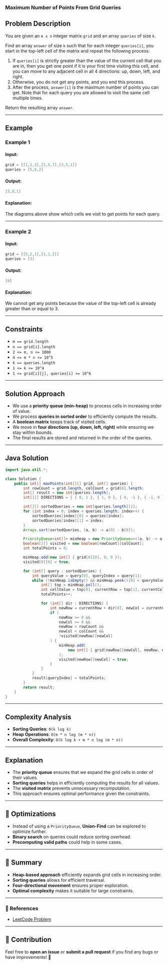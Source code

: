 ### Maximum Number of Points From Grid Queries

## Problem Description
You are given an `m x n` integer matrix `grid` and an array `queries` of size `k`.

Find an array `answer` of size `k` such that for each integer `queries[i]`, you start in the top-left cell of the matrix and repeat the following process:

1. If `queries[i]` is strictly greater than the value of the current cell that you are in, then you get one point if it is your first time visiting this cell, and you can move to any adjacent cell in all 4 directions: up, down, left, and right.
2. Otherwise, you do not get any points, and you end this process.
3. After the process, `answer[i]` is the maximum number of points you can get. Note that for each query you are allowed to visit the same cell multiple times.

Return the resulting array `answer`.

---

## Example

### Example 1
#### Input:
```java
grid = [[1,2,3],[2,5,7],[3,5,1]]
queries = [5,6,2]
```
#### Output:
```java
[5,8,1]
```
#### Explanation:
The diagrams above show which cells we visit to get points for each query.

---

### Example 2
#### Input:
```java
grid = [[5,2,1],[1,1,2]]
queries = [3]
```
#### Output:
```java
[0]
```
#### Explanation:
We cannot get any points because the value of the top-left cell is already greater than or equal to 3.

---

## Constraints
- `m == grid.length`
- `n == grid[i].length`
- `2 <= m, n <= 1000`
- `4 <= m * n <= 10^5`
- `k == queries.length`
- `1 <= k <= 10^4`
- `1 <= grid[i][j], queries[i] <= 10^6`

---

## Solution Approach
- We use a **priority queue (min-heap)** to process cells in increasing order of value.
- We process **queries in sorted order** to efficiently compute the results.
- A **boolean matrix** keeps track of visited cells.
- We move in **four directions (up, down, left, right)** while ensuring we stay within bounds.
- The final results are stored and returned in the order of the queries.

---

## Java Solution

```java
import java.util.*;

class Solution {
    public int[] maxPoints(int[][] grid, int[] queries) {
        int rowCount = grid.length, colCount = grid[0].length;
        int[] result = new int[queries.length];
        int[][] DIRECTIONS = { { 0, 1 }, { 1, 0 }, { 0, -1 }, { -1, 0 } };

        int[][] sortedQueries = new int[queries.length][2];
        for (int index = 0; index < queries.length; index++) {
            sortedQueries[index][0] = queries[index];
            sortedQueries[index][1] = index;
        }
        Arrays.sort(sortedQueries, (a, b) -> a[0] - b[0]);

        PriorityQueue<int[]> minHeap = new PriorityQueue<>((a, b) -> a[0] - b[0]);
        boolean[][] visited = new boolean[rowCount][colCount];
        int totalPoints = 0;

        minHeap.add(new int[] { grid[0][0], 0, 0 });
        visited[0][0] = true;

        for (int[] query : sortedQueries) {
            int queryValue = query[0], queryIndex = query[1];
            while (!minHeap.isEmpty() && minHeap.peek()[0] < queryValue) {
                int[] top = minHeap.poll();
                int cellValue = top[0], currentRow = top[1], currentCol = top[2];
                totalPoints++;

                for (int[] dir : DIRECTIONS) {
                    int newRow = currentRow + dir[0], newCol = currentCol + dir[1];
                    if (
                        newRow >= 0 &&
                        newCol >= 0 &&
                        newRow < rowCount &&
                        newCol < colCount &&
                        !visited[newRow][newCol]
                    ) {
                        minHeap.add(
                            new int[] { grid[newRow][newCol], newRow, newCol }
                        );
                        visited[newRow][newCol] = true;
                    }
                }
            }
            result[queryIndex] = totalPoints;
        }
        return result;
    }
}
```

---

## Complexity Analysis
- **Sorting Queries**: `O(k log k)`
- **Heap Operations**: `O(m * n log (m * n))`
- **Overall Complexity**: `O(k log k + m * n log (m * n))`

---

## Explanation
- The **priority queue** ensures that we expand the grid cells in order of their values.
- **Sorting queries** helps in efficiently computing the results for all values.
- The **visited matrix** prevents unnecessary recomputation.
- This approach ensures optimal performance given the constraints.

---

## 🚀 Optimizations
- Instead of using a `PriorityQueue`, **Union-Find** can be explored to optimize further.
- **Binary search** on queries could reduce sorting overhead.
- **Precomputing valid paths** could help in some cases.

---

## 🌟 Summary
- **Heap-based approach** efficiently expands grid cells in increasing order.
- **Sorting queries** allows for efficient traversal.
- **Four-directional movement** ensures proper exploration.
- **Optimal complexity** makes it suitable for large constraints.

---

### 🔗 References
- [LeetCode Problem](https://leetcode.com/problems/maximum-number-of-points-from-grid-queries/)

---

## 📌 Contribution
Feel free to **open an issue** or **submit a pull request** if you find any bugs or have improvements! 🚀

